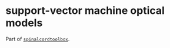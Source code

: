 # support-vector machine optical models

Part of [`spinalcordtoolbox`](https://github.com/neuropoly/spinalcordtoolbox).
